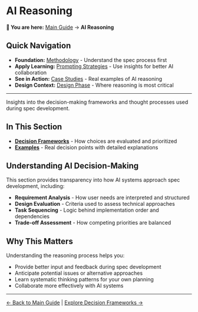 # AI Reasoning

<!-- Navigation Metadata -->
<!-- Section: AI Reasoning | Level: Overview | Prerequisites: methodology/README.md, process/README.md -->
<!-- Related: prompting/README.md, examples/case-studies.md, process/design-phase.md -->

**📍 You are here:** [Main Guide](../../README.md) → **AI Reasoning**

## Quick Navigation
- **Foundation:** [Methodology](../methodology/README.md) - Understand the spec process first
- **Apply Learning:** [Prompting Strategies](../prompting/README.md) - Use insights for better AI collaboration
- **See in Action:** [Case Studies](../examples/case-studies.md) - Real examples of AI reasoning
- **Design Context:** [Design Phase](../process/design-phase.md) - Where reasoning is most critical

---

Insights into the decision-making frameworks and thought processes used during spec development.

## In This Section

- **[Decision Frameworks](decision-frameworks.md)** - How choices are evaluated and prioritized
- **[Examples](examples.md)** - Real decision points with detailed explanations

## Understanding AI Decision-Making

This section provides transparency into how AI systems approach spec development, including:

- **Requirement Analysis** - How user needs are interpreted and structured
- **Design Evaluation** - Criteria used to assess technical approaches
- **Task Sequencing** - Logic behind implementation order and dependencies
- **Trade-off Assessment** - How competing priorities are balanced

## Why This Matters

Understanding the reasoning process helps you:
- Provide better input and feedback during spec development
- Anticipate potential issues or alternative approaches
- Learn systematic thinking patterns for your own planning
- Collaborate more effectively with AI systems

---

[← Back to Main Guide](../../README.md) | [Explore Decision Frameworks →](decision-frameworks.md)